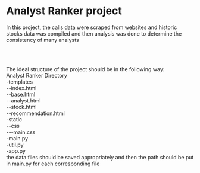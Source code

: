 # Analyst Ranker project
<p> In this project, the calls data were scraped from websites and historic stocks data was compiled and then analysis was done to determine the consistency of many analysts<p>

<br/>
<br/>
<p> The ideal structure of the project should be in the following way:
<br/>
Analyst Ranker Directory
<br/>
-templates
<br/>
--index.html
<br/>
--base.html
<br/>
--analyst.html
<br/>
--stock.html
<br/>
--recommendation.html
<br/>
-static
<br/>
--css
<br/>
---main.css
<br/>
-main.py
<br/>
-util.py
<br/>
-app.py
<br/>
the data files should be saved appropriately and then the path should be put in main.py for each corresponding file</p>